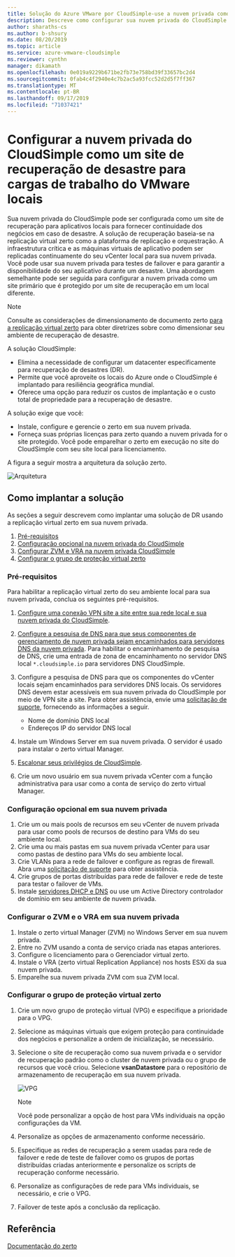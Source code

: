 ```yaml
---
title: Solução do Azure VMware por CloudSimple-use a nuvem privada como local de desastre para cargas de trabalho locais
description: Descreve como configurar sua nuvem privada do CloudSimple como um site de recuperação de desastre para cargas de trabalho do VMware locais
author: sharaths-cs
ms.author: b-shsury
ms.date: 08/20/2019
ms.topic: article
ms.service: azure-vmware-cloudsimple
ms.reviewer: cynthn
manager: dikamath
ms.openlocfilehash: 0e019a9229b671be2fb73e758bd39f33657bc2d4
ms.sourcegitcommit: 0fab4c4f2940e4c7b2ac5a93fcc52d2d5f7ff367
ms.translationtype: MT
ms.contentlocale: pt-BR
ms.lasthandoff: 09/17/2019
ms.locfileid: "71037421"
---
```

# <a name="set-up-cloudsimple-private-cloud-as-a-disaster-recovery-site-for-on-premises-vmware-workloads"></a>Configurar a nuvem privada do CloudSimple como um site de recuperação de desastre para cargas de trabalho do VMware locais

Sua nuvem privada do CloudSimple pode ser configurada como um site de recuperação para aplicativos locais para fornecer continuidade dos negócios em caso de desastre. A solução de recuperação baseia-se na replicação virtual zerto como a plataforma de replicação e orquestração. A infraestrutura crítica e as máquinas virtuais de aplicativo podem ser replicadas continuamente do seu vCenter local para sua nuvem privada. Você pode usar sua nuvem privada para testes de failover e para garantir a disponibilidade do seu aplicativo durante um desastre. Uma abordagem semelhante pode ser seguida para configurar a nuvem privada como um site primário que é protegido por um site de recuperação em um local diferente.

> [!NOTE]
> Consulte as considerações de dimensionamento de documento zerto [para a replicação virtual zerto](https://s3.amazonaws.com/zertodownload_docs/5.5U3/Zerto%20Virtual%20Replication%20Sizing.pdf) para obter diretrizes sobre como dimensionar seu ambiente de recuperação de desastre.

A solução CloudSimple:

* Elimina a necessidade de configurar um datacenter especificamente para recuperação de desastres (DR).
* Permite que você aproveite os locais do Azure onde o CloudSimple é implantado para resiliência geográfica mundial.
* Oferece uma opção para reduzir os custos de implantação e o custo total de propriedade para a recuperação de desastre.

A solução exige que você:

* Instale, configure e gerencie o zerto em sua nuvem privada.
* Forneça suas próprias licenças para zerto quando a nuvem privada for o site protegido. Você pode emparelhar o zerto em execução no site do CloudSimple com seu site local para licenciamento.

A figura a seguir mostra a arquitetura da solução zerto.

![Arquitetura](media/cloudsimple-zerto-architecture.png)

## <a name="how-to-deploy-the-solution"></a>Como implantar a solução

As seções a seguir descrevem como implantar uma solução de DR usando a replicação virtual zerto em sua nuvem privada.

1. [Pré-requisitos](#prerequisites)
2. [Configuração opcional na nuvem privada do CloudSimple](#optional-configuration-on-your-private-cloud)
3. [Configurar ZVM e VRA na nuvem privada CloudSimple](#set-up-zvm-and-vra-on-your-private-cloud)
4. [Configurar o grupo de proteção virtual zerto](#set-up-zerto-virtual-protection-group)

### <a name="prerequisites"></a>Pré-requisitos

Para habilitar a replicação virtual zerto do seu ambiente local para sua nuvem privada, conclua os seguintes pré-requisitos.

1. [Configure uma conexão VPN site a site entre sua rede local e sua nuvem privada do CloudSimple](set-up-vpn.md).
2. [Configure a pesquisa de DNS para que seus componentes de gerenciamento de nuvem privada sejam encaminhados para servidores DNS da nuvem privada](on-premises-dns-setup.md).  Para habilitar o encaminhamento de pesquisa de DNS, crie uma entrada de zona de encaminhamento no servidor DNS local `*.cloudsimple.io` para servidores DNS CloudSimple.
3. Configure a pesquisa de DNS para que os componentes do vCenter locais sejam encaminhados para servidores DNS locais.  Os servidores DNS devem estar acessíveis em sua nuvem privada do CloudSimple por meio de VPN site a site. Para obter assistência, envie uma [solicitação de suporte](https://portal.azure.com/#blade/Microsoft_Azure_Support/HelpAndSupportBlade/newsupportrequest), fornecendo as informações a seguir.  

    * Nome de domínio DNS local
    * Endereços IP do servidor DNS local

4. Instale um Windows Server em sua nuvem privada. O servidor é usado para instalar o zerto virtual Manager.
5. [Escalonar seus privilégios de CloudSimple](escalate-private-cloud-privileges.md).
6. Crie um novo usuário em sua nuvem privada vCenter com a função administrativa para usar como a conta de serviço do zerto virtual Manager.

### <a name="optional-configuration-on-your-private-cloud"></a>Configuração opcional em sua nuvem privada

1. Crie um ou mais pools de recursos em seu vCenter de nuvem privada para usar como pools de recursos de destino para VMs do seu ambiente local.
2. Crie uma ou mais pastas em sua nuvem privada vCenter para usar como pastas de destino para VMs do seu ambiente local.
3. Crie VLANs para a rede de failover e configure as regras de firewall. Abra uma [solicitação de suporte](https://portal.azure.com/#blade/Microsoft_Azure_Support/HelpAndSupportBlade/newsupportrequest) para obter assistência.
4. Crie grupos de portas distribuídas para rede de failover e rede de teste para testar o failover de VMs.
5. Instale [servidores DHCP e DNS](dns-dhcp-setup.md) ou use um Active Directory controlador de domínio em seu ambiente de nuvem privada.

### <a name="set-up-zvm-and-vra-on-your-private-cloud"></a>Configurar o ZVM e o VRA em sua nuvem privada

1. Instale o zerto virtual Manager (ZVM) no Windows Server em sua nuvem privada.
2. Entre no ZVM usando a conta de serviço criada nas etapas anteriores.
3. Configure o licenciamento para o Gerenciador virtual zerto.
4. Instale o VRA (zerto virtual Replication Appliance) nos hosts ESXi da sua nuvem privada.
5. Emparelhe sua nuvem privada ZVM com sua ZVM local.

### <a name="set-up-zerto-virtual-protection-group"></a>Configurar o grupo de proteção virtual zerto

1. Crie um novo grupo de proteção virtual (VPG) e especifique a prioridade para o VPG.
2. Selecione as máquinas virtuais que exigem proteção para continuidade dos negócios e personalize a ordem de inicialização, se necessário.
3. Selecione o site de recuperação como sua nuvem privada e o servidor de recuperação padrão como o cluster de nuvem privada ou o grupo de recursos que você criou. Selecione **vsanDatastore** para o repositório de armazenamento de recuperação em sua nuvem privada.

    ![VPG](media/cloudsimple-zerto-vpg.png)

    > [!NOTE]
    > Você pode personalizar a opção de host para VMs individuais na opção configurações da VM.

4. Personalize as opções de armazenamento conforme necessário.
5. Especifique as redes de recuperação a serem usadas para rede de failover e rede de teste de failover como os grupos de portas distribuídas criadas anteriormente e personalize os scripts de recuperação conforme necessário.
6. Personalize as configurações de rede para VMs individuais, se necessário, e crie o VPG.
7. Failover de teste após a conclusão da replicação.

## <a name="reference"></a>Referência

[Documentação do zerto](https://www.zerto.com/myzerto/technical-documentation/)
